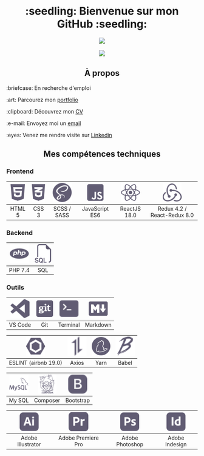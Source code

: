 <h1 align="center">:seedling: Bienvenue sur mon GitHub :seedling:</h1>

<p align="center">
    <a href="https://git.io/streak-stats">
      <img src="https://streak-stats.demolab.com?user=AlineMASSON&hide_border=true&locale=fr&date_format=j%20M%5B%20Y%5D&background=615C73&stroke=D2C9EC&ring=D2C9EC&fire=D2C9EC&currStreakNum=D2C9EC&sideNums=D2C9EC&currStreakLabel=D2C9EC&sideLabels=D2C9EC&dates=D2C9EC" />
    </a>
</p>

<p align="center">
    <a align="center href="https://github.com/anuraghazra/github-readme-stats">
      <img src="https://github-readme-stats.vercel.app/api/top-langs/?username=AlineMASSON&layout=compact&locale=fr&bg_color=615C73&title_color=D2C9EC&text_color=D2C9EC&icon_color=D2C9EC&hide_border=true" />
    </a>
</p>

<h2 align="center">À propos</h2>

<p>:briefcase: En recherche d'emploi</p>
<p>:art: Parcourez mon 
    <a href="https://alinemasson.github.io/portfolio/", alt="alinemasson.github.io/portfolio/">portfolio</a>
</p>
<p>:clipboard: Découvrez mon 
    <a href="https://alinemasson.github.io/portfolio/download/CV.pdf">CV</a>
</p>
<p>:e-mail: Envoyez moi un 
    <a href="mailto:lacmas03@gmail.com" alt="lacmas03@gmail.com">email</a>
</p>
<p>:eyes: Venez me rendre visite sur 
    <a href="https://www.linkedin.com/in/alinemassondevweb/" alt="alinemassondevweb">Linkedin</a>
</p>

<h2 align="center">Mes compétences techniques</h2>

### Frontend
                  
| <img src="images/html5-custom.svg" alt="HTML" height="50px"> | <img src="images/css3-alt-custom.svg" alt="CSS" height="50px"> | <img src="images/sass-fill-custom.svg" alt="SASS" height="50px"> | <img src="images/js-square-custom.svg" alt="JavaScript" height="50px"> | <img src="images/react-custom.svg" alt="ReactJS" height="50px"> | <img src="images/redux.svg" alt="Redux" height="50px"> |
| :----: | :----: | :----: | :----: | :----: | :----: |
| HTML 5 | CSS 3 | SCSS / SASS | JavaScript ES6 | ReactJS 18.0 | Redux 4.2 / React-Redux 8.0 |

### Backend
                                                                                                                        
| <img src="images/php-fill-custom.svg" alt="PHP" height="50px"> | <img src="images/sql(1).svg" alt="SQL" height="50px"> |
| :----: | :----: |
| PHP 7.4 | SQL |

### Outils

| <img src="images/vscode-fill-custom.svg" alt="VS Code" height="50px"> | <img src="images/git-square-custom.svg" alt="Git" height="50px"> | <img src="images/terminal-fill-custom.svg" alt="Terminal" height="50px"> | <img src="images/logo-markdown-custom.svg" alt="Markdown" height="50px"> |
| :----: | :----: | :----: | :----: |
| VS Code | Git | Terminal | Markdown |

| <img src="images/eslint-custom.svg" alt="ESLINT" height="50px"> | <img src="images/axios.svg" alt="Axios" height="50px"> | <img src="images/yarn-custom.svg" alt="Yarn" height="50px"> | <img src="images/babel-custom.svg" alt="Babel" height="50px"> |
| :----: | :----: | :----: | :----: |
| ESLINT (airbnb 19.0) | Axios | Yarn | Babel |

| <img src="images/cib-mysql-custom.svg" alt="My SQL" height="50px"> | <img src="images/composer-custom.svg" alt="Composer" height="50px"> | <img src="images/bootstrap-fill-custom.svg" alt="Bootstrap" height="50px"> |
| :----: | :----: | :----: |
| My SQL | Composer | Bootstrap |

| <img src="images/adobe-illustrator-custom.svg" alt="Adobe Illustrator" height="50px"> | <img src="images/adobe-premiere-pro-custom.svg" alt="Adobe Premiere Pro" height="50px"> | <img src="images/adobe-photoshop-custom.svg" alt="Adobe Photoshop" height="50px"> | <img src="images/adobe-indesign-custom.svg" alt="Adobe Indesign" height="50px"> |
| :----: | :----: | :----: | :----: |
| Adobe Illustrator | Adobe Premiere Pro | Adobe Photoshop | Adobe Indesign |
